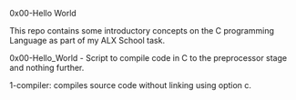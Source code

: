 0x00-Hello World

This repo contains some introductory concepts on the C programming Language as part of my ALX School task.


0x00-Hello_World - Script to compile code in C to the preprocessor stage and nothing further.

1-compiler: compiles source code without linking using option c.

